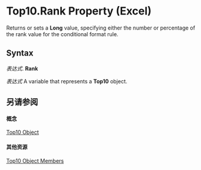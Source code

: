 
# Top10.Rank Property (Excel)

Returns or sets a  **Long** value, specifying either the number or percentage of the rank value for the conditional format rule.


## Syntax

 _表达式_. **Rank**

 _表达式_ A variable that represents a **Top10** object.


## 另请参阅


#### 概念


[Top10 Object](b94f4a4f-564c-d751-2b43-4b9482e048cc.md)
#### 其他资源


[Top10 Object Members](http://msdn.microsoft.com/library/ee94e347-b55a-d7b3-ab2f-26c5698b15cf%28Office.15%29.aspx)